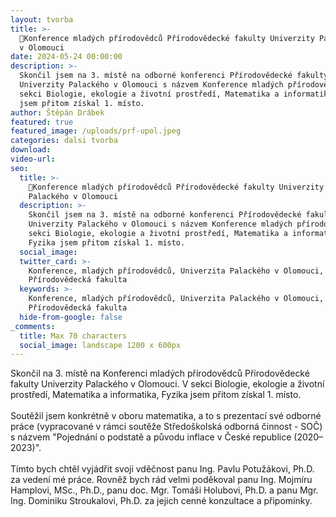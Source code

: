```yaml
---
layout: tvorba
title: >-
  🥉Konference mladých přírodovědců Přírodovědecké fakulty Univerzity Palackého
  v Olomouci
date: 2024-05-24 00:00:00
description: >-
  Skončil jsem na 3. místě na odborné konferenci Přírodovědecké fakulty
  Univerzity Palackého v Olomouci s názvem Konference mladých přírodovědců. V
  sekci Biologie, ekologie a životní prostředí, Matematika a informatika, Fyzika
  jsem přitom získal 1. místo.
author: Štěpán Drábek
featured: true
featured_image: /uploads/prf-upol.jpeg
categories: dalsi tvorba
download:
video-url:
seo:
  title: >-
    🥉Konference mladých přírodovědců Přírodovědecké fakulty Univerzity
    Palackého v Olomouci
  description: >-
    Skončil jsem na 3. místě na odborné konferenci Přírodovědecké fakulty
    Univerzity Palackého v Olomouci s názvem Konference mladých přírodovědců. V
    sekci Biologie, ekologie a životní prostředí, Matematika a informatika,
    Fyzika jsem přitom získal 1. místo.
  social_image:
  twitter_card: >-
    Konference, mladých přírodovědců, Univerzita Palackého v Olomouci,
    Přírodovědecká fakulta
  keywords: >-
    Konference, mladých přírodovědců, Univerzita Palackého v Olomouci,
    Přírodovědecká fakulta
  hide-from-google: false
_comments:
  title: Max 70 characters
  social_image: landscape 1200 x 600px
---
```

Skončil na 3. místě na Konferenci mladých přírodovědců Přírodovědecké fakulty Univerzity Palackého v Olomouci. V sekci Biologie, ekologie a životní prostředí, Matematika a informatika, Fyzika jsem přitom získal 1. místo.<br><br>Soutěžil jsem konkrétně v oboru matematika, a to s prezentací své odborné práce (vypracované v rámci soutěže Středoškolská odborná činnost - SOČ) s názvem "Pojednání o podstatě a původu inflace v České republice (2020–2023)".<br><br>Tímto bych chtěl vyjádřit svoji vděčnost panu Ing. Pavlu Potužákovi, Ph.D. za vedení mé práce. Rovněž bych rád velmi poděkoval panu Ing. Mojmíru Hamplovi, MSc., Ph.D., panu doc. Mgr. Tomáši Holubovi, Ph.D. a panu Mgr. Ing. Dominiku Stroukalovi, Ph.D. za jejich cenné konzultace a připomínky.